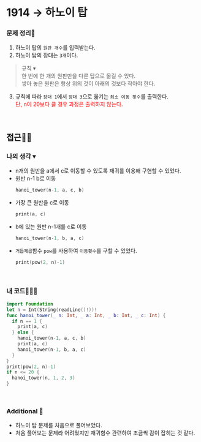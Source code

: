 # 1914 → 하노이 탑
### 문제 정리📝
1. 하노이 탑의 `원판 개수`를 입력받는다.
2. 하노이 탑의 장대는 `3개`이다.
> 규칙 ▾   
> 한 번에 한 개의 원판만을 다른 탑으로 옮길 수 있다.  
> 쌓아 놓은 원판은 항상 위의 것이 아래의 것보다 작아야 한다.
3. 규칙에 따라 `장대 1`에서 `장대 3`으로 옮기는 `최소 이동 횟수`를 출력한다.  
<span style="color:red"> 단, n이 20보다 클 경우 과정은 출력하지 않는다. </span>

</br>

## 접근🚶🏻
### 나의 생각 ▾
- n개의 원반을 a에서 c로 이동할 수 있도록 재귀를 이용해 구현할 수 있었다.
- 원반 n-1 b로 이동
    ```swift
    hanoi_tower(n-1, a, c, b)
    ```
- 가장 큰 원반을 c로 이동
    ```swift
    print(a, c)
    ```
- b에 있는 원반 n-1개를 c로 이동
    ```swift
    hanoi_tower(n-1, b, a, c)
    ```
- `거듭제곱`함수 `pow`를 사용하여 `이동횟수`를 구할 수 있었다.
    ```swift
    print(pow(2, n)-1)
    ```

</br>

### 내 코드👨🏻‍💻
```swift
import Foundation
let n = Int(String(readLine()!))!
func hanoi_tower(_ n: Int, _ a: Int, _ b: Int, _ c: Int) {
  if n == 1 {
    print(a, c)
  } else {
    hanoi_tower(n-1, a, c, b)
    print(a, c)
    hanoi_tower(n-1, b, a, c)
  }
}
print(pow(2, n)-1)
if n <= 20 {
  hanoi_tower(n, 1, 2, 3)
}
```

</br>

### Additional 📂
- 하노이 탑 문제를 처음으로 풀어보았다. 
- 처음 풀어보는 문제라 어려웠지만 재귀함수 관련하여 조금씩 감이 잡히는 것 같다.

